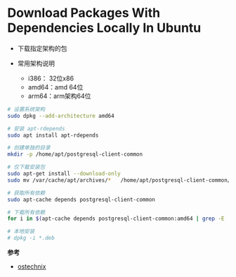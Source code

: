 # Download Packages With Dependencies Locally In Ubuntu


* 下载指定架构的包

* 常用架构说明
    + i386： 32位x86
    + amd64：amd 64位
    + arm64：arm架构64位


```bash
# 设置系统架构
sudo dpkg --add-architecture amd64

# 安装 apt-rdepends
sudo apt install apt-rdepends

# 创建单独的目录
mkdir -p /home/apt/postgresql-client-common

# 仅下载安装包
sudo apt-get install --download-only
sudo mv /var/cache/apt/archives/*   /home/apt/postgresql-client-common/

# 获取所有依赖
sudo apt-cache depends postgresql-client-common

# 下载所有依赖
for i in $(apt-cache depends postgresql-client-common:amd64 | grep -E 'Depends|Recommends|Suggests' | cut -d ':' -f 2,3 | sed -e s/'<'/''/ -e s/'>'/''/); do sudo apt-get download $i 2>>errors.txt; done

# 本地安装
# dpkg -i *.deb

```

**参考**

* [ostechnix](https://ostechnix.com/download-packages-dependencies-locally-ubuntu/)